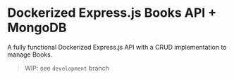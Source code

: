 # Dockerized Express.js Books API + MongoDB

A fully functional Dockerized Express.js API with a CRUD implementation to manage Books.

> WIP: see `development` branch
